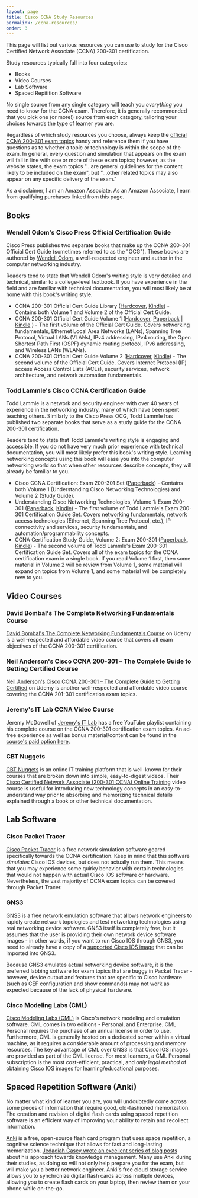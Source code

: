 ```yaml
---
layout: page
title: Cisco CCNA Study Resources
permalink: /ccna-resources/
order: 3
---
```


This page will list out various resources you can use to study for the Cisco Certified Network Associate (CCNA) 200-301 certification.

Study resources typically fall into four categories:

* Books
* Video Courses
* Lab Software
* Spaced Repitition Software

No single source from any single category will teach you *everything* you need to know for the CCNA exam. Therefore, it is generally recommended that you pick one (or more!) source from each category, tailoring your choices towards the type of learner you are.

Regardless of which study resources you choose, always keep the [official CCNA 200-301 exam topics](https://learningnetwork.cisco.com/s/ccna-exam-topics) handy and reference them if you have questions as to whether a topic or technology is within the scope of the exam. In general, every question and simulation that appears on the exam will fall in line with one or more of these exam topics; however, as the website states, the exam topics "...are general guidelines for the content likely to be included on the exam", but "...other related topics may also appear on any specific delivery of the exam."

As a disclaimer, I am an Amazon Associate. As an Amazon Associate, I earn from qualifying purchases linked from this page.

## Books

### Wendell Odom's Cisco Press Official Certification Guide

Cisco Press publishes two separate books that make up the CCNA 200-301 Official Cert Guide (sometimes referred to as the "OCG"). These books are authored by [Wendell Odom](https://www.certskills.com/), a well-respected engineer and author in the computer networking industry.

Readers tend to state that Wendell Odom's writing style is very detailed and technical, similar to a college-level textbook. If you have experience in the field and are familiar with technical documentation, you will most likely be at home with this book's writing style.

* CCNA 200-301 Official Cert Guide Library ([Hardcover](https://amzn.to/3AqGSm9), [Kindle](https://amzn.to/3pQDHzb)) - Contains both Volume 1 and Volume 2 of the Official Cert Guide.
* CCNA 200-301 Official Cert Guide Volume 1 ([Hardcover](https://amzn.to/3QWtxJh), [Paperback](https://amzn.to/3PUO4fV) | [Kindle](https://amzn.to/3e5aD4b) ) - The first volume of the Official Cert Guide. Covers networking fundamentals, Ethernet Local Area Networks (LANs), Spanning Tree Protocol, Virtual LANs (VLANs), IPv4 addressing, IPv4 routing, the Open Shortest Path First (OSPF) dynamic routing protocol, IPv6 addressing, and Wireless LANs (WLANs).
* CCNA 200-301 Official Cert Guide Volume 2 ([Hardcover](https://amzn.to/3wBX0QJ), [Kindle](https://amzn.to/3QYnm7y)) - The second volume of the Official Cert Guide. Covers Internet Protocol (IP) access Access Control Lists (ACLs), security services, network architecture, and network automation fundamentals.

### Todd Lammle's Cisco CCNA Certification Guide

Todd Lammle is a network and security engineer with over 40 years of experience in the networking industry, many of which have been spent teaching others. Similarly to the Cisco Press OCG, Todd Lammle has published two separate books that serve as a study guide for the CCNA 200-301 certification.

Readers tend to state that Todd Lammle's writing style is engaging and accessible. If you do not have very much prior experience with technical documentation, you will most likely prefer this book's writing style. Learning networking concepts using this book will ease you into the computer networking world so that when other resources describe concepts, they will already be familiar to you.

* Cisco CCNA Certification: Exam 200-301 Set ([Paperback](https://amzn.to/3QSLSa2)) - Contains both Volume 1 (Understanding Cisco Networking Technologies) and Volume 2 (Study Guide).
* Understanding Cisco Networking Technologies, Volume 1: Exam 200-301 ([Paperback](https://amzn.to/3CDX71W), [Kindle](https://amzn.to/3e02Zbq)) - The first volume of Todd Lammle's Exam 200-301 Certification Guide Set. Covers networking fundamentals, network access technologies (Ethernet, Spanning Tree Protocol, etc.), IP connectivity and services, security fundamentals, and automation/programmability concepts.
* CCNA Certification Study Guide, Volume 2: Exam 200-301 ([Paperback](https://amzn.to/3ToKXzF), [Kindle](https://amzn.to/3Atkx7w)) - The second volume of Todd Lammle's Exam 200-301 Certification Guide Set. Covers all of the exam topics for the CCNA certification exam in a single book. If you read Volume 1 first, then some material in Volume 2 will be review from Volume 1, some material will expand on topics from Volume 1, and some material will be completely new to you.

## Video Courses

### David Bombal's The Complete Networking Fundamentals Course

[David Bombal's The Complete Networking Fundamentals Course](https://www.udemy.com/course/complete-networking-fundamentals-course-ccna-start/) on Udemy is a well-respected and affordable video course that covers all exam objectives of the CCNA 200-301 certification.

### Neil Anderson's Cisco CCNA 200-301 – The Complete Guide to Getting Certified Course

[Neil Anderson's Cisco CCNA 200-301 – The Complete Guide to Getting Certified](https://www.udemy.com/course/ccna-complete/) on Udemy is another well-respected and affordable video course covering the CCNA 201-301 certification exam topics.

### Jeremy's IT Lab CCNA Video Course

Jeremy McDowell of [Jeremy's IT Lab](https://www.youtube.com/c/JeremysITLab/featured) has a free YouTube playlist containing his complete course on the CCNA 200-301 certification exam topics. An ad-free experience as well as bonus material/content can be found in the [course's paid option here](https://jeremysitlab.teachable.com/p/ccna-200-301-full-course).

### CBT Nuggets

[CBT Nuggets](https://www.cbtnuggets.com/) is an online IT training platform that is well-known for their courses that are broken down into simple, easy-to-digest videos. Their [Cisco Certified Network Associate (200-301 CCNA) Online Training](https://www.cbtnuggets.com/it-training/cisco/ccna) video course is useful for introducing new technology concepts in an easy-to-understand way prior to absorbing and memorizing technical details explained through a book or other technical documentation.

## Lab Software

### Cisco Packet Tracer

[Cisco Packet Tracer](https://www.netacad.com/courses/packet-tracer) is a free network simulation software geared specifically towards the CCNA certification. Keep in mind that this software *simulates* Cisco IOS devices, but does not actually run them. This means that you may experience some quirky behavior with certain technologies that would not happen with actual Cisco IOS software or hardware. Nevertheless, the vast majority of CCNA exam topics can be covered through Packet Tracer.

### GNS3

[GNS3](https://www.gns3.com/) is a free network emulation software that allows network engineers to rapidly create network topologies and test networking technologies using real networking device software. GNS3 itself is completely free, but it assumes that the user is providing their own network device software images - in other words, if you want to run Cisco IOS through GNS3, you need to already have a copy of a [supported Cisco IOS image](https://docs.gns3.com/docs/emulators/which-emulators-should-i-use#cisco) that can be imported into GNS3.

Because GNS3 emulates actual networking device software, it is the preferred labbing software for exam topics that are buggy in Packet Tracer - however, device output and features that are specific to Cisco hardware (such as CEF configuration and show commands) may not work as expected because of the lack of physical hardware.

### Cisco Modeling Labs (CML)

[Cisco Modeling Labs (CML)](https://learningnetworkstore.cisco.com/cisco-modeling-labs-personal/cisco-modeling-labs-personal/CML-PERSONAL.html) is Cisco's network modeling and emulation software. CML comes in two editions - Personal, and Enterprise. CML Personal requires the purchase of an annual license in order to use. Furthermore, CML is generally hosted on a dedicated server within a virtual machine, as it requires a considerable amount of processing and memory resources. The key advantage of CML over GNS3 is that Cisco IOS images are provided as part of the CML license. For most learners, a CML Personal subscription is the most cost-efficient, practical, and *only legal method* of obtaining Cisco IOS images for learning/educational purposes.

## Spaced Repetition Software (Anki)

No matter what kind of learner you are, you will undoubtedly come across some pieces of information that require good, old-fashioned memorization. The creation and revision of digital flash cards using spaced repetition software is an efficient way of improving your ability to retain and recollect information.

[Anki](https://apps.ankiweb.net/) is a free, open-source flash card program that uses space repetition, a cognitive science technique that allows for fast and long-lasting memorization. [Jedadiah Casey wrote an excellent series of blog posts](https://packetpushers.net/learning-creating-meaningful-flash-cards/) about his approach towards knowledge management. Many use Anki during their studies, as doing so will not only help prepare you for the exam, but will make you a better network engineer. Anki's free cloud storage service allows you to synchronize digital flash cards across multiple devices, allowing you to create flash cards on your laptop, then review them on your phone while on-the-go.
